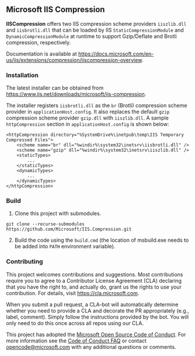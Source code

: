 Microsoft IIS Compression
--------------------------------

**IISCompression** offers two IIS compression scheme providers `iiszlib.dll` and `iisbrotli.dll` that can be loaded by IIS `StaticCompressionModule` and `DynamicCompressionModule` at runtime to support Gzip/Deflate and Brotli compression, respectively.

Documentation is available at https://docs.microsoft.com/en-us/iis/extensions/compression/iiscompression-overview.

### Installation
The latest installer can be obtained from https://www.iis.net/downloads/microsoft/iis-compression.

The installer registers `iisbrotli.dll` as the `br` (Brotli) compression scheme provider in `applicationHost.config`. It also replaces the default `gzip` compression scheme provider `gzip.dll` with `iiszlib.dll`. A sample `httpCompression` section in `applicationHost.config` is shown below:

```
<httpCompression directory="%SystemDrive%\inetpub\temp\IIS Temporary Compressed Files">
    <scheme name="br" dll="%windir%\system32\inetsrv\iisbrotli.dll" />
    <scheme name="gzip" dll="%windir%\system32\inetsrv\iiszlib.dll" />
    <staticTypes>
        ...
    </staticTypes>
    <dynamicTypes>
        ...
    </dynamicTypes>
</httpCompression>
```

### Build
1. Clone this project with submodules.
```
git clone --recurse-submodules https://github.com/Microsoft/IIS.Compression.git
```
2. Build the code using the `build.cmd` (the location of msbuild.exe needs to be added into `PATH` environment variable).

### Contributing

This project welcomes contributions and suggestions.  Most contributions require you to agree to a
Contributor License Agreement (CLA) declaring that you have the right to, and actually do, grant us
the rights to use your contribution. For details, visit https://cla.microsoft.com.

When you submit a pull request, a CLA-bot will automatically determine whether you need to provide
a CLA and decorate the PR appropriately (e.g., label, comment). Simply follow the instructions
provided by the bot. You will only need to do this once across all repos using our CLA.

This project has adopted the [Microsoft Open Source Code of Conduct](https://opensource.microsoft.com/codeofconduct/).
For more information see the [Code of Conduct FAQ](https://opensource.microsoft.com/codeofconduct/faq/) or
contact [opencode@microsoft.com](mailto:opencode@microsoft.com) with any additional questions or comments.
